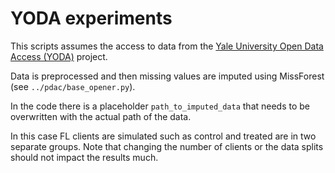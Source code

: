 # YODA experiments

This scripts assumes the access to data from the [Yale University
Open Data Access (YODA)](https://yoda.yale.edu/) project.

Data is preprocessed and then missing values are imputed using MissForest (see `../pdac/base_opener.py`).

In the code there is a placeholder `path_to_imputed_data` that needs to be overwritten with the actual path of the data.

In this case FL clients are simulated such as control and treated are in two separate groups. Note that changing the number of clients or the data splits should not impact the results much.